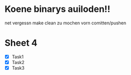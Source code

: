 # Koene binarys auiloden!!

net vergessn make clean zu mochen vorn comitten/pushen

# Sheet 4
- [x] Task1
- [x] Task2
- [x] Task3
